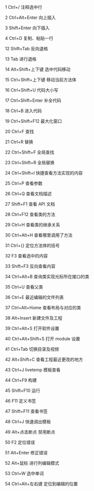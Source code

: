 1 Ctrl+/ 注释选中行

2 Ctrl+Alt+Enter 向上插入

3 Shift+Enter 向下插入

4 Ctrl+D 复制、粘贴一行

12 Shift+Tab 反向退格

13 Tab 进行退格

14 Alt+Shift+上下键 选中代码移动

15 Ctrl+Shift+上下键 移动当前方法体

16 Ctrl+Shift+U 代码大小写

17 Ctrl+Shift+Enter 补全代码

18 Ctrl+B 进入代码

19 Ctrl+Shift+F12 最大化窗口

20 Ctrl+F 查找

21 Ctrl+R 替换

22 Ctrl+Shift+F 全局查找

23 Ctrl+Shift+R 全局替换

24 Ctrl+Shift+I 快捷查看方法实现的内容

25 Ctrl+P 查看参数

26 Ctrl+Q 查看文档描述

27 Shift+F1 查看 API 文档

28 Ctrl+F12 查看类的方法

29 Ctrl+H 查看类的继承关系

30 Ctrl+Alt+H 查看哪里调用了方法

31 Ctrl+{} 定位方法体的括号

32 F3 查看选中的内容

33 Shift+F3 反向查看内容

34 Ctrl+Alt+B 查询类实现光标所在接口的类

35 Ctrl+U 查看父类

36 Ctrl+E 最近编辑的文件列表

37 Ctrl+Alt+Home 查看布局与对应的类

38 Alt+Insert 新建文件及工程

39 Ctrl+Alt+S 打开软件设置

40 Ctrl+Alt+Shift+S 打开 module 设置

41 Ctrl+Tab 切换目录及视频

42 Alt+Shift+C 查看工程最近更改的地方

43 Ctrl+J livetemp 模板查看

44 Ctrl+F9 构建

45 Shift+F10 运行

46 F11 定义书签

47 Shift+F11 查看书签

48 Ctrl+J 快速调出模板

49 Alt+点击断点 禁用断点

50 F2 定位错误

51 Alt+Enter 修正错误

52 Alt+鼠标 进行列编辑模式

53 Ctrl+W 选中单词

54 Ctrl+Alt+左右键 定位到编辑的位置